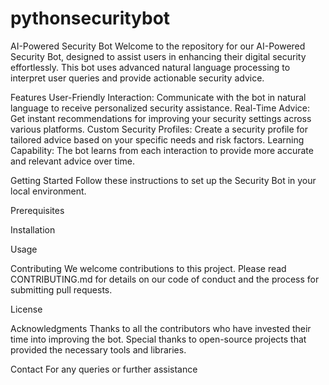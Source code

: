# pythonsecuritybot
AI-Powered Security Bot
Welcome to the repository for our AI-Powered Security Bot, designed to assist users in enhancing their digital security effortlessly. This bot uses advanced natural language processing to interpret user queries and provide actionable security advice.

Features
User-Friendly Interaction: Communicate with the bot in natural language to receive personalized security assistance.
Real-Time Advice: Get instant recommendations for improving your security settings across various platforms.
Custom Security Profiles: Create a security profile for tailored advice based on your specific needs and risk factors.
Learning Capability: The bot learns from each interaction to provide more accurate and relevant advice over time.

Getting Started
Follow these instructions to set up the Security Bot in your local environment.

Prerequisites

Installation

Usage

Contributing
We welcome contributions to this project. Please read CONTRIBUTING.md for details on our code of conduct and the process for submitting pull requests.

License

Acknowledgments
Thanks to all the contributors who have invested their time into improving the bot.
Special thanks to open-source projects that provided the necessary tools and libraries.

Contact
For any queries or further assistance
